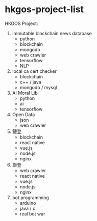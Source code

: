 # hkgos-project-list

HKGOS Project:
1. immutable blockchain news database
    - python
    - blockchain
    - mongodb
    - web crawler
    - tensorflow
    - NLP
2. local ca cert checker
    - blockchain
    - c++ / java
    - mongodb / mysql
3. AI Moral Lib
    - python
    - ai
    - tensorflow
4. Open Data
    - json
    - web crawler
5. 鏈登
    - blockchain
    - react native
    - vue.js
    - node.js
    - nginx
6. 聯登
    - web crawler
    - react native
    - vue.js
    - node.js
    - nginx
7. bot programming
    - arduino
    - java / c
    - real bot war